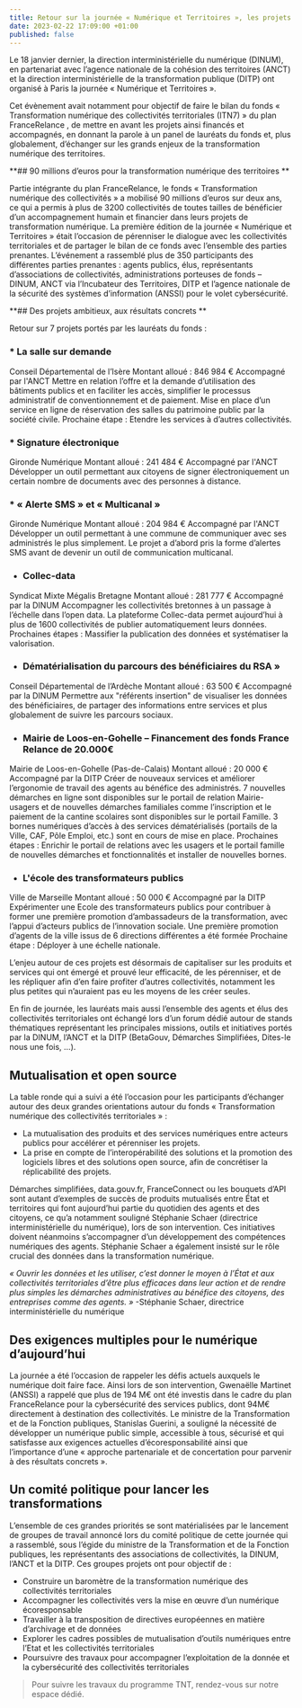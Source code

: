 ```yaml
---
title: Retour sur la journée « Numérique et Territoires », les projets à l’honneur
date: 2023-02-22 17:09:00 +01:00
published: false
---
```


Le 18 janvier dernier, la direction interministérielle du numérique (DINUM), en partenariat avec l’agence nationale de la cohésion des territoires (ANCT) et la direction interministérielle de la transformation publique (DITP) ont organisé à Paris la journée « Numérique et Territoires ». 

Cet évènement avait notamment pour objectif de faire le bilan du fonds « Transformation numérique des collectivités territoriales (ITN7) » du plan FranceRelance , de mettre en avant les projets ainsi financés et accompagnés, en donnant la parole à un panel de lauréats du fonds et, plus globalement, d’échanger sur les grands enjeux de la transformation numérique des territoires. 

**## 90 millions d’euros pour la transformation numérique des territoires **

Partie intégrante du plan FranceRelance, le fonds « Transformation numérique des collectivités » a mobilisé 90 millions d’euros sur deux ans, ce qui a permis à plus de 3200 collectivités de toutes tailles de bénéficier d’un accompagnement humain et financier dans leurs projets de transformation numérique. La première édition de la journée « Numérique et Territoires » était l’occasion de pérenniser le dialogue avec les collectivités territoriales et de partager le bilan de ce fonds avec l’ensemble des parties prenantes. L’événement a rassemblé plus de 350 participants des différentes parties prenantes : agents publics, élus, représentants d’associations de collectivités, administrations porteuses de fonds – DINUM, ANCT via l’Incubateur des Territoires, DITP et l’agence nationale de la sécurité des systèmes d’information (ANSSI) pour le volet cybersécurité. 


**## Des projets ambitieux, aux résultats concrets **

Retour sur 7 projets portés par les lauréats du fonds :
### * La salle sur demande 
Conseil Départemental de l’Isère 
Montant alloué : 846 984 €
Accompagné par l'ANCT
Mettre en relation l’offre et la demande d’utilisation des bâtiments publics et en faciliter les accès, simplifier le processus administratif de conventionnement et de paiement.
Mise en place d’un service en ligne de réservation des salles du patrimoine public par la société civile. 
Prochaine étape : Etendre les services à d’autres collectivités.

### * Signature électronique 
Gironde Numérique 
Montant alloué : 241 484 € 
Accompagné par l'ANCT
Développer un outil permettant aux citoyens de signer électroniquement un certain nombre de documents avec des personnes à distance.

### * « Alerte SMS » et « Multicanal »
Gironde Numérique 
Montant alloué : 204 984 €
Accompagné par l'ANCT
Développer un outil permettant à une commune de communiquer avec ses administrés le plus simplement.
Le projet a d’abord pris la forme d’alertes SMS avant de devenir un outil de communication multicanal.

* ### Collec-data 
Syndicat Mixte Mégalis Bretagne 
Montant alloué : 281 777 € 
Accompagné par la DINUM 
Accompagner les collectivités bretonnes à un passage à l’échelle dans l’open data.
La plateforme Collec-data permet aujourd’hui à plus de 1600 collectivités de publier automatiquement leurs données.
Prochaines étapes : Massifier la publication des données et systématiser la valorisation.
 
* ### Dématérialisation du parcours des bénéficiaires du RSA »
Conseil Départemental de l’Ardèche 
Montant alloué : 63 500 € 
Accompagné par la DINUM
Permettre aux "référents insertion" de visualiser les données des bénéficiaires, de partager des informations entre services et plus globalement de suivre les parcours sociaux.

* ### Mairie de Loos-en-Gohelle – Financement des fonds France Relance de 20.000€
Mairie de Loos-en-Gohelle (Pas-de-Calais) 
Montant alloué : 20 000 € 
Accompagné par la DITP 
Créer de nouveaux services et améliorer l’ergonomie de travail des agents au bénéfice des administrés. 
7 nouvelles démarches en ligne sont disponibles sur le portail de relation Mairie-usagers et de nouvelles démarches familiales comme l’inscription et le paiement de la cantine scolaires sont disponibles sur le portail Famille. 3 bornes numériques d’accès à des services dématérialisés (portails de la Ville, CAF, Pôle Emploi, etc.) sont en cours de mise en place. 
Prochaines étapes : Enrichir le portail de relations avec les usagers et le portail famille de nouvelles démarches et fonctionnalités et installer de nouvelles bornes.

* ### L'école des transformateurs publics
Ville de Marseille 
Montant alloué : 50 000 € 
Accompagné par la DITP 
Expérimenter une Ecole des transformateurs publics pour contribuer à former une première promotion d’ambassadeurs de la transformation, avec l’appui d’acteurs publics de l’innovation sociale.
Une première promotion d’agents de la ville issus de 6 directions différentes a été formée
Prochaine étape : Déployer à une échelle nationale.


L’enjeu autour de ces projets est désormais de capitaliser sur les produits et services qui ont émergé et prouvé leur efficacité, de les pérenniser, et de les répliquer afin d’en faire profiter d’autres collectivités, notamment les plus petites qui n’auraient pas eu les moyens de les créer seules.

En fin de journée, les lauréats mais aussi l’ensemble des agents et élus des collectivités territoriales ont échangé lors d’un forum dédié autour de stands thématiques représentant les principales missions, outils et initiatives portés par la DINUM, l’ANCT et la DITP (BetaGouv, Démarches Simplifiées, Dites-le nous une fois, …).


## Mutualisation et open source 

La table ronde qui a suivi a été l’occasion pour les participants d’échanger autour des deux grandes orientations autour du fonds « Transformation numérique des collectivités territoriales » : 
* La mutualisation des produits et des services numériques entre acteurs publics pour accélérer et pérenniser les projets. 
* La prise en compte de l’interopérabilité des solutions et la promotion des logiciels libres et des solutions open source, afin de concrétiser la réplicabilité des projets. 

Démarches simplifiées, data.gouv.fr, FranceConnect ou les bouquets d’API sont autant d’exemples de succès de produits mutualisés entre État et territoires qui font aujourd’hui partie du quotidien des agents et des citoyens, ce qu’a notamment souligné Stéphanie Schaer (directrice interministérielle du numérique), lors de son intervention. Ces initiatives doivent néanmoins s’accompagner d’un développement des compétences numériques des agents. Stéphanie Schaer a également insisté sur le rôle crucial des données dans la transformation numérique.

*« Ouvrir les données et les utiliser, c’est donner le moyen à l’État et aux collectivités territoriales d’être plus efficaces dans leur action et de rendre plus simples les démarches administratives au bénéfice des citoyens, des entreprises comme des agents. »*
-Stéphanie Schaer, directrice interministérielle du numérique


## Des exigences multiples pour le numérique d’aujourd’hui 

La journée a été l’occasion de rappeler les défis actuels auxquels le numérique doit faire face. Ainsi lors de son intervention, Gwenaëlle Martinet (ANSSI) a rappelé que plus de 194 M€ ont été investis dans le cadre du plan FranceRelance pour la cybersécurité des services publics, dont 94M€ directement à destination des collectivités. 
Le ministre de la Transformation et de la Fonction publiques, Stanislas Guerini, a souligné la nécessité de développer un numérique public simple, accessible à tous, sécurisé et qui satisfasse aux exigences actuelles d’écoresponsabilité ainsi que l’importance d’une « approche partenariale et de concertation pour parvenir à des résultats concrets ».


## Un comité politique pour lancer les transformations 

L’ensemble de ces grandes priorités se sont matérialisées par le lancement de groupes de travail annoncé lors du comité politique de cette journée qui a rassemblé, sous l’égide du ministre de la Transformation et de la Fonction publiques, les représentants des associations de collectivités, la DINUM, l’ANCT et la DITP. 
Ces groupes projets ont pour objectif de : 
* Construire un baromètre de la transformation numérique des collectivités territoriales
* Accompagner les collectivités vers la mise en œuvre d’un numérique écoresponsable
* Travailler à la transposition de directives européennes en matière d’archivage et de données 
* Explorer les cadres possibles de mutualisation d’outils numériques entre l’Etat et les collectivités territoriales
* Poursuivre des travaux pour accompagner l’exploitation de la donnée et la cybersécurité des collectivités territoriales

> Pour suivre les travaux du programme TNT, rendez-vous sur notre espace dédié.


